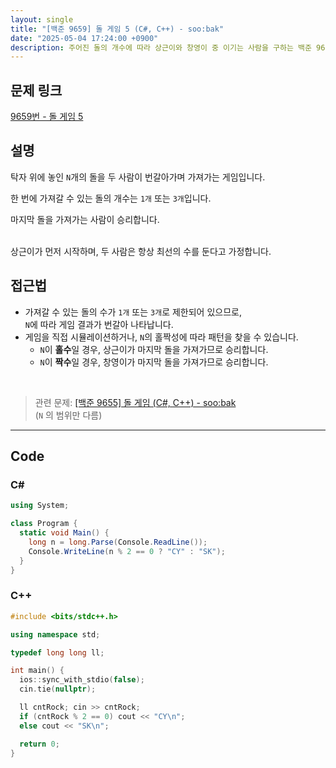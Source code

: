 ```yaml
---
layout: single
title: "[백준 9659] 돌 게임 5 (C#, C++) - soo:bak"
date: "2025-05-04 17:24:00 +0900"
description: 주어진 돌의 개수에 따라 상근이와 창영이 중 이기는 사람을 구하는 백준 9659번 돌 게임 5 문제의 C# 및 C++ 풀이 및 해설
---
```


## 문제 링크
[9659번 - 돌 게임 5](https://www.acmicpc.net/problem/9659)

## 설명
탁자 위에 놓인 `N`개의 돌을 두 사람이 번갈아가며 가져가는 게임입니다.

한 번에 가져갈 수 있는 돌의 개수는 `1개` 또는 `3개`입니다.

마지막 돌을 가져가는 사람이 승리합니다.

<br>
상근이가 먼저 시작하며, 두 사람은 항상 최선의 수를 둔다고 가정합니다.

<br>

## 접근법

- 가져갈 수 있는 돌의 수가 `1개` 또는 `3개`로 제한되어 있으므로, <br>
  `N`에 따라 게임 결과가 번갈아 나타납니다.
- 게임을 직접 시뮬레이션하거나, `N`의 홀짝성에 따라 패턴을 찾을 수 있습니다.
  - `N`이 **홀수**일 경우, 상근이가 마지막 돌을 가져가므로 승리합니다.
  - `N`이 **짝수**일 경우, 창영이가 마지막 돌을 가져가므로 승리합니다.

<br>

> 관련 문제: [[백준 9655] 돌 게임 (C#, C++) - soo:bak](https://soo-bak.github.io/algorithm/boj/stone-game-40) <br>
(`N` 의 범위만 다름)

---

## Code

### C#

```csharp
using System;

class Program {
  static void Main() {
    long n = long.Parse(Console.ReadLine());
    Console.WriteLine(n % 2 == 0 ? "CY" : "SK");
  }
}
```

### C++

```cpp
#include <bits/stdc++.h>

using namespace std;

typedef long long ll;

int main() {
  ios::sync_with_stdio(false);
  cin.tie(nullptr);

  ll cntRock; cin >> cntRock;
  if (cntRock % 2 == 0) cout << "CY\n";
  else cout << "SK\n";

  return 0;
}
```

